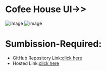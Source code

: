 # Cofee House UI->>
![image](https://github.com/namishagurunani/CoffeeHouse/assets/126158413/26292a30-0eea-4c79-bc35-e1d98b300cc8)
![image](https://github.com/namishagurunani/CoffeeHouse/assets/126158413/b6446f18-ea67-4782-93e6-59e558ee4565)

# Sumbission-Required:
- GitHub Repository Link:[click here](https://github.com/namishagurunani/CoffeeHouse)
- Hosted Link:[click here](https://namishagurunani.github.io/CoffeeHouse/)
